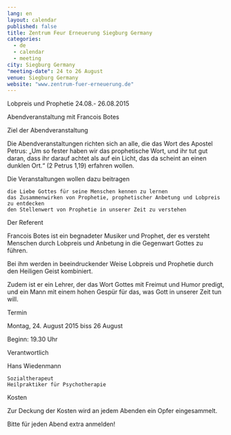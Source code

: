 ```yaml
---
lang: en
layout: calendar
published: false
title: Zentrum Feur Erneuerung Siegburg Germany
categories: 
  - de
  - calendar
  - meeting
city: Siegburg Germany
"meeting-date": 24 to 26 August
venue: Siegburg Germany
website: "www.zentrum-fuer-erneuerung.de"
---
```






Lobpreis und Prophetie 24.08.- 26.08.2015

Abendveranstaltung mit Francois Botes

Ziel der Abendveranstaltung

Die Abendveranstaltungen richten sich an alle, die das Wort des Apostel Petrus: „Um so fester haben wir das prophetische Wort, und ihr tut gut daran, dass ihr darauf achtet als auf ein Licht, das da scheint an einen dunklen Ort.“ (2 Petrus 1,19) erfahren wollen.

Die Veranstaltungen wollen dazu beitragen

    die Liebe Gottes für seine Menschen kennen zu lernen
    das Zusammenwirken von Prophetie, prophetischer Anbetung und Lobpreis zu entdecken
    den Stellenwert von Prophetie in unserer Zeit zu verstehen
Der Referent

Francois Botes ist ein begnadeter Musiker und Prophet, der es versteht Menschen durch Lobpreis und Anbetung in die Gegenwart Gottes zu führen.

Bei ihm werden in beeindruckender Weise Lobpreis und Prophetie durch den Heiligen Geist kombiniert.

Zudem ist er ein Lehrer, der das Wort Gottes mit Freimut und Humor predigt, und ein Mann mit einem hohen Gespür für das, was Gott in unserer Zeit tun will.

Termin

Montag, 24. August 2015 biss 26 August

Beginn: 19.30 Uhr

Verantwortlich

Hans Wiedenmann

    Sozialtherapeut
    Heilpraktiker für Psychotherapie
Kosten

Zur Deckung der Kosten wird an jedem Abenden ein Opfer eingesammelt.

Bitte für jeden Abend extra anmelden!
